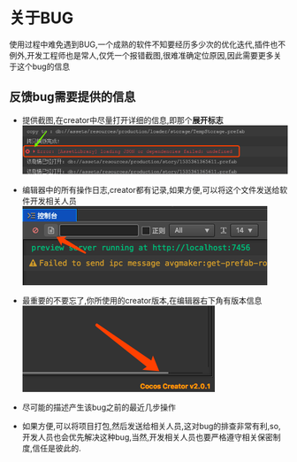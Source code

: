 # 关于BUG
使用过程中难免遇到BUG,一个成熟的软件不知要经历多少次的优化迭代,插件也不例外,开发工程师也是常人,仅凭一个报错截图,很难准确定位原因,因此需要更多关于这个bug的信息

## 反馈bug需要提供的信息

- 提供截图,在creator中尽量打开详细的信息,即那个**展开标志**
![](../../../assets/d3bbe62b.png)

- 编辑器中的所有操作日志,creator都有记录,如果方便,可以将这个文件发送给软件开发相关人员
![](../../../assets/b2fdc0ca.png)

- 最重要的不要忘了,你所使用的creator版本,在编辑器右下角有版本信息
![](../../../assets/918cf500.png)


- 尽可能的描述产生该bug之前的最近几步操作
- 如果方便,可以将项目打包,然后发送给相关人员,这对bug的排查非常有利,so,开发人员也会优先解决这种bug,当然,开发相关人员也要严格遵守相关保密制度,信任是彼此的.
